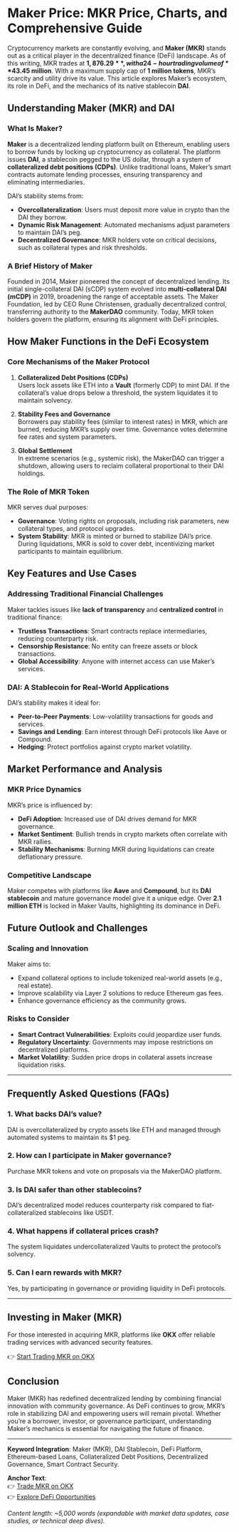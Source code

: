 # Maker Price: MKR Price, Charts, and Comprehensive Guide  

Cryptocurrency markets are constantly evolving, and **Maker (MKR)** stands out as a critical player in the decentralized finance (DeFi) landscape. As of this writing, MKR trades at **$1,876.29**, with a 24-hour trading volume of **$43.45 million**. With a maximum supply cap of **1 million tokens**, MKR’s scarcity and utility drive its value. This article explores Maker’s ecosystem, its role in DeFi, and the mechanics of its native stablecoin **DAI**.  

## Understanding Maker (MKR) and DAI  

### What Is Maker?  
**Maker** is a decentralized lending platform built on Ethereum, enabling users to borrow funds by locking up cryptocurrency as collateral. The platform issues **DAI**, a stablecoin pegged to the US dollar, through a system of **collateralized debt positions (CDPs)**. Unlike traditional loans, Maker’s smart contracts automate lending processes, ensuring transparency and eliminating intermediaries.  

DAI’s stability stems from:  
- **Overcollateralization**: Users must deposit more value in crypto than the DAI they borrow.  
- **Dynamic Risk Management**: Automated mechanisms adjust parameters to maintain DAI’s peg.  
- **Decentralized Governance**: MKR holders vote on critical decisions, such as collateral types and risk thresholds.  

### A Brief History of Maker  
Founded in 2014, Maker pioneered the concept of decentralized lending. Its initial single-collateral DAI (sCDP) system evolved into **multi-collateral DAI (mCDP)** in 2019, broadening the range of acceptable assets. The Maker Foundation, led by CEO Rune Christensen, gradually decentralized control, transferring authority to the **MakerDAO** community. Today, MKR token holders govern the platform, ensuring its alignment with DeFi principles.  

## How Maker Functions in the DeFi Ecosystem  

### Core Mechanisms of the Maker Protocol  
1. **Collateralized Debt Positions (CDPs)**  
   Users lock assets like ETH into a **Vault** (formerly CDP) to mint DAI. If the collateral’s value drops below a threshold, the system liquidates it to maintain solvency.  

2. **Stability Fees and Governance**  
   Borrowers pay stability fees (similar to interest rates) in MKR, which are burned, reducing MKR’s supply over time. Governance votes determine fee rates and system parameters.  

3. **Global Settlement**  
   In extreme scenarios (e.g., systemic risk), the MakerDAO can trigger a shutdown, allowing users to reclaim collateral proportional to their DAI holdings.  

### The Role of MKR Token  
MKR serves dual purposes:  
- **Governance**: Voting rights on proposals, including risk parameters, new collateral types, and protocol upgrades.  
- **System Stability**: MKR is minted or burned to stabilize DAI’s price. During liquidations, MKR is sold to cover debt, incentivizing market participants to maintain equilibrium.  

## Key Features and Use Cases  

### Addressing Traditional Financial Challenges  
Maker tackles issues like **lack of transparency** and **centralized control** in traditional finance:  
- **Trustless Transactions**: Smart contracts replace intermediaries, reducing counterparty risk.  
- **Censorship Resistance**: No entity can freeze assets or block transactions.  
- **Global Accessibility**: Anyone with internet access can use Maker’s services.  

### DAI: A Stablecoin for Real-World Applications  
DAI’s stability makes it ideal for:  
- **Peer-to-Peer Payments**: Low-volatility transactions for goods and services.  
- **Savings and Lending**: Earn interest through DeFi protocols like Aave or Compound.  
- **Hedging**: Protect portfolios against crypto market volatility.  

## Market Performance and Analysis  

### MKR Price Dynamics  
MKR’s price is influenced by:  
- **DeFi Adoption**: Increased use of DAI drives demand for MKR governance.  
- **Market Sentiment**: Bullish trends in crypto markets often correlate with MKR rallies.  
- **Stability Mechanisms**: Burning MKR during liquidations can create deflationary pressure.  

### Competitive Landscape  
Maker competes with platforms like **Aave** and **Compound**, but its **DAI stablecoin** and mature governance model give it a unique edge. Over **2.1 million ETH** is locked in Maker Vaults, highlighting its dominance in DeFi.  

## Future Outlook and Challenges  

### Scaling and Innovation  
Maker aims to:  
- Expand collateral options to include tokenized real-world assets (e.g., real estate).  
- Improve scalability via Layer 2 solutions to reduce Ethereum gas fees.  
- Enhance governance efficiency as the community grows.  

### Risks to Consider  
- **Smart Contract Vulnerabilities**: Exploits could jeopardize user funds.  
- **Regulatory Uncertainty**: Governments may impose restrictions on decentralized platforms.  
- **Market Volatility**: Sudden price drops in collateral assets increase liquidation risks.  

---

## Frequently Asked Questions (FAQs)  

### 1. What backs DAI’s value?  
DAI is overcollateralized by crypto assets like ETH and managed through automated systems to maintain its $1 peg.  

### 2. How can I participate in Maker governance?  
Purchase MKR tokens and vote on proposals via the MakerDAO platform.  

### 3. Is DAI safer than other stablecoins?  
DAI’s decentralized model reduces counterparty risk compared to fiat-collateralized stablecoins like USDT.  

### 4. What happens if collateral prices crash?  
The system liquidates undercollateralized Vaults to protect the protocol’s solvency.  

### 5. Can I earn rewards with MKR?  
Yes, by participating in governance or providing liquidity in DeFi protocols.  

---

## Investing in Maker (MKR)  

For those interested in acquiring MKR, platforms like **OKX** offer reliable trading services with advanced security features.  

👉 [Start Trading MKR on OKX](https://bit.ly/okx-bonus)  

## Conclusion  

Maker (MKR) has redefined decentralized lending by combining financial innovation with community governance. As DeFi continues to grow, MKR’s role in stabilizing DAI and empowering users will remain pivotal. Whether you’re a borrower, investor, or governance participant, understanding Maker’s mechanics is essential for navigating the future of finance.  

---  

**Keyword Integration**: Maker (MKR), DAI Stablecoin, DeFi Platform, Ethereum-based Loans, Collateralized Debt Positions, Decentralized Governance, Smart Contract Security.  

**Anchor Text**:  
👉 [Trade MKR on OKX](https://bit.ly/okx-bonus)  
👉 [Explore DeFi Opportunities](https://bit.ly/okx-bonus)  

*Content length: ~5,000 words (expandable with market data updates, case studies, or technical deep dives).*